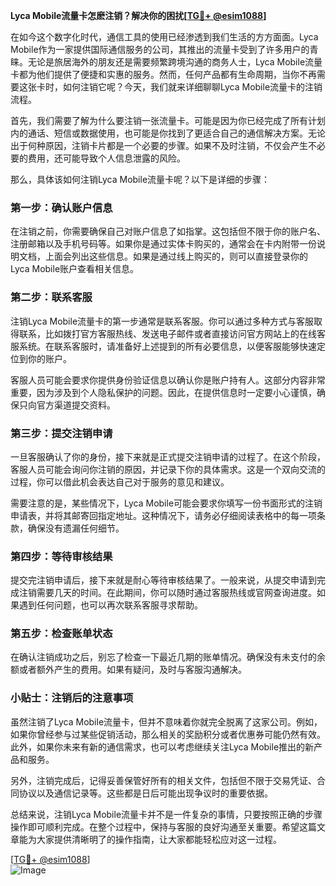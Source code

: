 **Lyca Mobile流量卡怎麽注销？解决你的困扰[[TG💪+ @esim1088](https://t.me/s/esim1088)]**

在如今这个数字化时代，通信工具的使用已经渗透到我们生活的方方面面。Lyca Mobile作为一家提供国际通信服务的公司，其推出的流量卡受到了许多用户的青睐。无论是旅居海外的朋友还是需要频繁跨境沟通的商务人士，Lyca Mobile流量卡都为他们提供了便捷和实惠的服务。然而，任何产品都有生命周期，当你不再需要这张卡时，如何注销它呢？今天，我们就来详细聊聊Lyca Mobile流量卡的注销流程。

首先，我们需要了解为什么要注销一张流量卡。可能是因为你已经完成了所有计划内的通话、短信或数据使用，也可能是你找到了更适合自己的通信解决方案。无论出于何种原因，注销卡片都是一个必要的步骤。如果不及时注销，不仅会产生不必要的费用，还可能导致个人信息泄露的风险。

那么，具体该如何注销Lyca Mobile流量卡呢？以下是详细的步骤：

### 第一步：确认账户信息

在注销之前，你需要确保自己对账户信息了如指掌。这包括但不限于你的账户名、注册邮箱以及手机号码等。如果你是通过实体卡购买的，通常会在卡内附带一份说明文档，上面会列出这些信息。如果是通过线上购买的，则可以直接登录你的Lyca Mobile账户查看相关信息。

### 第二步：联系客服

注销Lyca Mobile流量卡的第一步通常是联系客服。你可以通过多种方式与客服取得联系，比如拨打官方客服热线、发送电子邮件或者直接访问官方网站上的在线客服系统。在联系客服时，请准备好上述提到的所有必要信息，以便客服能够快速定位到你的账户。

客服人员可能会要求你提供身份验证信息以确认你是账户持有人。这部分内容非常重要，因为涉及到个人隐私保护的问题。因此，在提供信息时一定要小心谨慎，确保只向官方渠道提交资料。

### 第三步：提交注销申请

一旦客服确认了你的身份，接下来就是正式提交注销申请的过程了。在这个阶段，客服人员可能会询问你注销的原因，并记录下你的具体需求。这是一个双向交流的过程，你可以借此机会表达自己对于服务的意见和建议。

需要注意的是，某些情况下，Lyca Mobile可能会要求你填写一份书面形式的注销申请表，并将其邮寄回指定地址。这种情况下，请务必仔细阅读表格中的每一项条款，确保没有遗漏任何细节。

### 第四步：等待审核结果

提交完注销申请后，接下来就是耐心等待审核结果了。一般来说，从提交申请到完成注销需要几天的时间。在此期间，你可以随时通过客服热线或官网查询进度。如果遇到任何问题，也可以再次联系客服寻求帮助。

### 第五步：检查账单状态

在确认注销成功之后，别忘了检查一下最近几期的账单情况。确保没有未支付的余额或者额外产生的费用。如果有疑问，及时与客服沟通解决。

### 小贴士：注销后的注意事项

虽然注销了Lyca Mobile流量卡，但并不意味着你就完全脱离了这家公司。例如，如果你曾经参与过某些促销活动，那么相关的奖励积分或者优惠券可能仍然有效。此外，如果你未来有新的通信需求，也可以考虑继续关注Lyca Mobile推出的新产品和服务。

另外，注销完成后，记得妥善保管好所有的相关文件，包括但不限于交易凭证、合同协议以及通信记录等。这些都是日后可能出现争议时的重要依据。

总结来说，注销Lyca Mobile流量卡并不是一件复杂的事情，只要按照正确的步骤操作即可顺利完成。在整个过程中，保持与客服的良好沟通至关重要。希望这篇文章能为大家提供清晰明了的操作指南，让大家都能轻松应对这一过程。

[[TG💪+ @esim1088](https://t.me/s/esim1088)]  
![Image](https://i.postimg.cc/4NQfJmqS/Snipaste-2025-05-13-00-14-12.png)